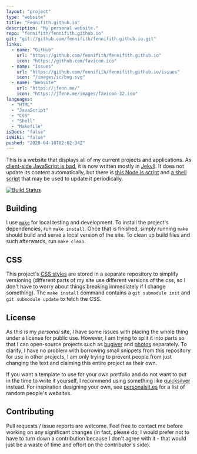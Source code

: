 ```yaml
---
layout: "project"
type: "website"
title: "Fennifith.github.io"
description: "My personal website."
repo: "fennifith/fennifith.github.io"
git: "git://github.com/fennifith/fennifith.github.io.git"
links: 
  - name: "GitHub"
    url: "https://github.com/fennifith/fennifith.github.io"
    icon: "https://github.com/favicon.ico"
  - name: "Issues"
    url: "https://github.com/fennifith/fennifith.github.io/issues"
    icon: "/images/ic/bug.svg"
  - name: "Website"
    url: "https://jfenn.me/"
    icon: "https://jfenn.me/images/favicon-32.ico"
languages: 
  - "HTML"
  - "JavaScript"
  - "CSS"
  - "Shell"
  - "Makefile"
isDocs: "false"
isWiki: "false"
pushed: "2020-04-10T02:02:34Z"
---
```


This is a website that displays all of my current projects and applications. As [client-side JavaScript is bad](https://jfenn.me/blog/2018-08-19-Client-Side-JavaScript/), it is now written mostly in [Jekyll](https://jekyllrb.com/). It does not update its content automatically, but there is [this Node.js script](https://github.com/fennifith/fennifith.github.io/blob/master/./scripts/update.js) and [a shell script](https://github.com/fennifith/fennifith.github.io/blob/master/./scripts/update.sh) that may be used to update it periodically.

[![Build Status](https://travis-ci.com/fennifith/fennifith.github.io.svg?branch=master)](https://travis-ci.com/fennifith/fennifith.github.io)

## Building

I use [`make`](https://gnu.org/software/make/) for local testing and development. To install the project's dependencies, run `make install`. Once that is finished, simply running `make` should build and serve a local version of the site. To clean up build files and such afterwards, run `make clean`.

## CSS

This project's [CSS styles](https://jfenn.me/redirects/?t=github&d=styles) are stored in a separate repository to simplify versioning (different parts of my site use different versions of the css, so I don't have to worry about things breaking immediately if I change something). The `make install` command contains a `git submodule init` and `git submodule update` to fetch the CSS.

## License

As this is my _personal_ site, I have some issues with placing the whole thing under a license for public use. However, I am trying to split it into parts so that I can open-source projects such as [bugiver](https://jfenn.me/projects/bugiver) and [photos](https://jfenn.me/projects/photos) separately. To clarify, I have no problem with borrowing small snippets from this repository for use in other projects, I am only trying to prevent people from just changing the text and claiming this entire project as their own.

If you want a template to use for your own portfolio and do not want to put in the time to write it yourself, I recommend using something like [quicksilver](https://github.com/jacksonhvisuals/quicksilver) instead. For inspiration designing your own, see [personalsit.es](https://personalsit.es/) for a list of random people's websites.

## Contributing

Pull requests / issue reports are welcome. Feel free to contact me before working on any significant changes (in fact, please do; I would prefer not to have to turn down a contribution because I don't agree with it - that would just be a waste of time and effort on the contributor's side).
